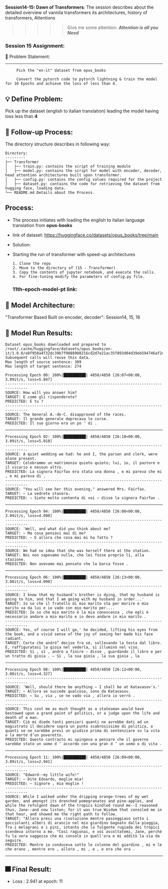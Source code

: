 **Session14-15: Dawn of Transformers**: The session describes about the detailed overview of vannila transformers its architectures, history of transformers, Attentions


>>>>> Give me some attention: *****Attention is all you Need*****
  
 
### Session 15 Assignment: 

🔏 Problem Statement:

--------------------

         Pick the "en-it" dataset from opus_books
         
         Convert the pytorch code to pytorch lightning & train the model for 10 Epochs and achieve the loss of less than 4.

    
💡 Define Problem:
------------------
 Pick up the dataset (english to italian translation) leading the model having loss less than **4**
 
🚦 Follow-up Process:
-----------------
 The directory structure describes in following way:

    Directory: 
    ---------
    ├── Transformer
    │   ├── train.py: contains the script of training module
    │   ├── model.py: contains the script for model with encoder, decoder, head attention architectures built upon transformer.
    │   ├── config.py: contains the config values required for the project
    │   ├── dataset.py: contains the code for retrieving the dataset from hugging face, loading data.
    └── README.md Details about the Process.

  Process:
  -------
  * The process initiates with loading the english to italian language translation from **opus-books**
  * link of dataset: https://huggingface.co/datasets/opus_books/tree/main
  * Solution:
  * Starting the run of transformer with speed-up architectures

        1. Clone the repo
        2. Move to the directory of (15 - Transformer)
        3. Copy the contents of jupyter notebook, and execute the cells.
        4. For fine-tuning modify the parameters of config.py file.

    ### 11th-epoch-model-pt link: 


🔑 Model Architecture:
---------------------
 "Transformer Based Built on encoder, decoder": Session14, 15, 16


💊 Model Run Results: 
-------------------

    Dataset opus_books downloaded and prepared to /root/.cache/huggingface/datasets/opus_books/en-it/1.0.0/e8f950a4f32dc39b7f9088908216cd2d7e21ac35f893d04d39eb594746af2daf. Subsequent calls will reuse this data.
    Max length of source sentence: 309
    Max length of target sentence: 274

    Processing Epoch 00: 100%|██████████| 4850/4850 [26:07<00:00,  3.09it/s, loss=5.847]
    --------------------------------------------------------------------------------
    SOURCE: How will you answer him?
    TARGET: E come gli risponderete?
    PREDICTED: E tu ?
    --------------------------------------------------------------------------------
    SOURCE: The General A.-de-C. disapproved of the races.
    TARGET: Il grande generale deprecava le corse.
    PREDICTED: Il suo giorno era un po ’ di .
--------------------------------------------------------------------------------


    Processing Epoch 02: 100%|██████████| 4850/4850 [26:10<00:00,  3.09it/s, loss=5.010]
    --------------------------------------------------------------------------------
    SOURCE: A quiet wedding we had: he and I, the parson and clerk, were alone present.
    TARGET: Celebrammo un matrimonio quieto quieto; lui, io, il pastore e il vicario e nessun altro.
    PREDICTED: La signora Fairfax era stata una donna , e mi pareva che mi , e mi pareva di .
    --------------------------------------------------------------------------------
    SOURCE: "You will see her this evening," answered Mrs. Fairfax.
    TARGET: — La vedrete stasera.
    PREDICTED: — Siete molto contenta di voi — disse la signora Fairfax .
--------------------------------------------------------------------------------


    Processing Epoch 04: 100%|██████████| 4850/4850 [26:08<00:00,  3.09it/s, loss=4.090]
    --------------------------------------------------------------------------------
    SOURCE: 'Well, and what did you think about me?
    TARGET: — Ma cosa pensavi mai di me?
    PREDICTED: — E allora che cosa mai mi ha fatto ?
    --------------------------------------------------------------------------------
    SOURCE: We had no idea that she was herself there at the station.
    TARGET: Noi non sapevamo nulla, che lei fosse proprio lì, alla stazione.
    PREDICTED: Non avevamo mai pensato che la barca fosse .
--------------------------------------------------------------------------------

    Processing Epoch 06: 100%|██████████| 4850/4850 [26:13<00:00,  3.08it/s, loss=4.090]
    --------------------------------------------------------------------------------
    SOURCE: I know that my husband's brother is dying, that my husband is going to him, and that I am going with my husband in order...'
    TARGET: Io so che il fratello di mio marito sta per morire e mio marito va da lui e io vado con mio marito per....
    PREDICTED: Io so che mio marito è la mia conoscenza , che egli è necessario andare a mio marito e io devo andare in mio marito .
    --------------------------------------------------------------------------------
    SOURCE: Yes, of course I will go,' he decided, lifting his eyes from the book, and a vivid sense of the joy of seeing her made his face radiant.
    TARGET: Certo che andrò” decise fra sé, sollevando la testa dal libro. E, raffiguratasi la gioia nel vederla, si illuminò nel viso.
    PREDICTED: Sì , sì , andrò a finire — disse , guardando il libro e per un tratto di gioia . — Sì , la sua gioia , la sua gioia , la 
---------------------------------------------------------------------------------


    Processing Epoch 08: 100%|██████████| 4850/4850 [26:12<00:00,  3.08it/s, loss=4.327]
    --------------------------------------------------------------------------------
    SOURCE: 'Well, should there be anything – I shall be at Katavasov's.'
    TARGET: — Allora se succede qualcosa, sono da Katavasov.
    PREDICTED: — Su , via , se ne vado via , allora io verrò .
    --------------------------------------------------------------------------------
    SOURCE: This cost me as much thought as a statesman would have bestowed upon a grand point of politics, or a judge upon the life and death of a man.
    TARGET: Ciò mi diede tanti pensieri quanti ne avrebbe dati ad un magistrato il decidere sopra un punto scabrosissimo di politica, o quanti se ne sarebbe presi un giudice prima di sentenziare su la vita o la morte d’un poveretto.
    PREDICTED: Questo contrasto mi spingeva a pensare che il governo sarebbe stato un uomo d ’ accordo con una gran d ’ un uomo o di vita .
-----------------------------------------------------------------------------------


    Processing Epoch 11: 100%|██████████| 4850/4850 [26:09<00:00,  3.09it/s, loss=2.941]
    --------------------------------------------------------------------------------
    SOURCE: "Edward--my little wife!"
    TARGET: — Dite Edoardo, moglie mia!
    PREDICTED: — Signore , mia moglie !
    --------------------------------------------------------------------------------
    SOURCE: While I walked under the dripping orange-trees of my wet garden, and amongst its drenched pomegranates and pine-apples, and while the refulgent dawn of the tropics kindled round me--I reasoned thus, Jane--and now listen; for it was true Wisdom that consoled me in that hour, and showed me the right path to follow.
    TARGET: "Allora presi una risoluzione mentre passeggiavo sotto i gocciolanti alberi di arancio nel mio giardino bagnato dalla pioggia, fra i melagrani e i pini, intanto che la fulgente rugiada dei tropici scendeva intorno a me. "Così ragionai, e voi ascoltatemi, Jane, perché fu la vera saggezza che mi consolò in quell'ora e mi additò la via da seguire.
    PREDICTED: Mentre io conduceva sotto le colonne del giardino , mi e le che erano , mentre ero , allora , mi , e , e ora che ora .
--------------------------------------------------------------------------------


 🎆 Final Result:
---------------------

* Loss : 2.941 at epoch: 11
